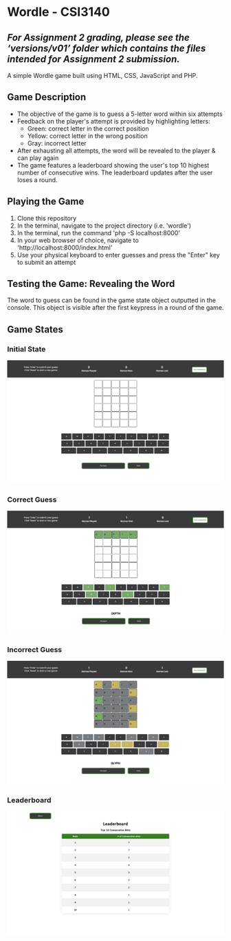 # Wordle - CSI3140

## _**For Assignment 2 grading, please see the ‘versions/v01’ folder which contains the files intended for Assignment 2 submission.**_

A simple Wordle game built using HTML, CSS, JavaScript and PHP.


## Game Description

- The objective of the game is to guess a 5-letter word within six attempts
- Feedback on the player's attempt is provided by highlighting letters:
	- Green: correct letter in the correct position
	- Yellow: correct letter in the wrong position
	- Gray: incorrect letter
- After exhausting all attempts, the word will be revealed to the player & can play again
- The game features a leaderboard showing the user's top 10 highest number of consecutive wins. The leaderboard updates after the user loses a round.

## Playing the Game 

1. Clone this repository 
2. In the terminal, navigate to the project directory (i.e. 'wordle')
3. In the terminal, run the command 'php -S localhost:8000'
4. In your web browser of choice, navigate to 'http://localhost:8000/index.html'
5. Use your physical keyboard to enter guesses and press the "Enter" key to submit an attempt

## Testing the Game: Revealing the Word
The word to guess can be found in the game state object outputted in the console. This object is visible after the first keypress in a round of the game.

## Game States
### Initial State
![InitialState](docs/design_system/emptyGrid_assignment3.png)
### Correct Guess
![WinningRound](docs/design_system/winningRound_assignment3.png)
### Incorrect Guess
![LosingRound](docs/design_system/losingRound_assignment3.png)
### Leaderboard
![Leaderboard](docs/design_system/leaderboard_assignment3.png)


